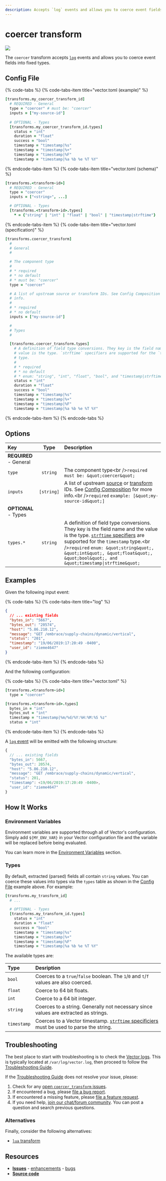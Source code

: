 ```yaml
---
description: Accepts `log` events and allows you to coerce event fields into fixed types.
---
```


<!--
     THIS FILE IS AUTOOGENERATED!

     To make changes please edit the template located at:

     scripts/generate/templates/docs/usage/configuration/transforms/coercer.md.erb
-->

# coercer transform

![][images.coercer_transform]


The `coercer` transform accepts [`log`][docs.log_event] events and allows you to coerce event fields into fixed types.

## Config File

{% code-tabs %}
{% code-tabs-item title="vector.toml (example)" %}
```coffeescript
[transforms.my_coercer_transform_id]
  # REQUIRED - General
  type = "coercer" # must be: "coercer"
  inputs = ["my-source-id"]
  
  # OPTIONAL - Types
  [transforms.my_coercer_transform_id.types]
    status = "int"
    duration = "float"
    success = "bool"
    timestamp = "timestamp|%s"
    timestamp = "timestamp|%+"
    timestamp = "timestamp|%F"
    timestamp = "timestamp|%a %b %e %T %Y"
```
{% endcode-tabs-item %}
{% code-tabs-item title="vector.toml (schema)" %}
```coffeescript
[transforms.<transform-id>]
  # REQUIRED - General
  type = "coercer"
  inputs = ["<string>", ...]

  # OPTIONAL - Types
  [transforms.<transform-id>.types]
    * = {"string" | "int" | "float" | "bool" | "timestamp|strftime"}
```
{% endcode-tabs-item %}
{% code-tabs-item title="vector.toml (specification)" %}
```coffeescript
[transforms.coercer_transform]
  #
  # General
  #

  # The component type
  # 
  # * required
  # * no default
  # * must be: "coercer"
  type = "coercer"

  # A list of upstream source or transform IDs. See Config Composition for more
  # info.
  # 
  # * required
  # * no default
  inputs = ["my-source-id"]

  #
  # Types
  #

  [transforms.coercer_transform.types]
    # A definition of field type conversions. They key is the field name and the
    # value is the type. `strftime` specifiers are supported for the `timestamp`
    # type.
    # 
    # * required
    # * no default
    # * enum: "string", "int", "float", "bool", and "timestamp|strftime"
    status = "int"
    duration = "float"
    success = "bool"
    timestamp = "timestamp|%s"
    timestamp = "timestamp|%+"
    timestamp = "timestamp|%F"
    timestamp = "timestamp|%a %b %e %T %Y"
```
{% endcode-tabs-item %}
{% endcode-tabs %}

## Options

| Key  | Type  | Description |
|:-----|:-----:|:------------|
| **REQUIRED** - General | | |
| `type` | `string` | The component type&lt;br /&gt;`required` `must be: &quot;coercer&quot;` |
| `inputs` | `[string]` | A list of upstream [source][docs.sources] or [transform][docs.transforms] IDs. See [Config Composition][docs.config_composition] for more info.&lt;br /&gt;`required` `example: [&quot;my-source-id&quot;]` |
| **OPTIONAL** - Types | | |
| `types.*` | `string` | A definition of field type conversions. They key is the field name and the value is the type. [`strftime` specifiers][url.strftime_specifiers] are supported for the `timestamp` type.&lt;br /&gt;`required` `enum: &quot;string&quot;, &quot;int&quot;, &quot;float&quot;, &quot;bool&quot;, and &quot;timestamp\|strftime&quot;` |

## Examples

Given the following input event:

{% code-tabs %}
{% code-tabs-item title="log" %}
```json
{
  // ... existing fields
  "bytes_in": "5667",
  "bytes_out": "20574",
  "host": "5.86.210.12",
  "message": "GET /embrace/supply-chains/dynamic/vertical",
  "status": "201",
  "timestamp": "19/06/2019:17:20:49 -0400",
  "user_id": "zieme4647"
}
```
{% endcode-tabs-item %}
{% endcode-tabs %}

And the following configuration:

{% code-tabs %}
{% code-tabs-item title="vector.toml" %}
```coffeescript
[transforms.<transform-id>]
  type = "coercer"

[transforms.<transform-id>.types]
  bytes_in = "int"
  bytes_out = "int"
  timestamp = "timestamp|%m/%d/%Y:%H:%M:%S %z"
  status = "int"
```
{% endcode-tabs-item %}
{% endcode-tabs %}

A [`log` event][docs.log_event] will be emitted with the following structure:

```javascript
{
  // ... existing fields
  "bytes_in": 5667,
  "bytes_out": 20574,
  "host": "5.86.210.12",
  "message": "GET /embrace/supply-chains/dynamic/vertical",
  "status": 201,
  "timestamp": <19/06/2019:17:20:49 -0400>,
  "user_id": "zieme4647"
}
```

## How It Works

### Environment Variables

Environment variables are supported through all of Vector's configuration.
Simply add `${MY_ENV_VAR}` in your Vector configuration file and the variable
will be replaced before being evaluated.

You can learn more in the [Environment Variables][docs.configuration.environment-variables]
section.

### Types

By default, extracted (parsed) fields all contain `string` values. You can
coerce these values into types via the `types` table as shown in the
[Config File](#config-file) example above. For example:

```coffeescript
[transforms.my_transform_id]
  # ...

  # OPTIONAL - Types
  [transforms.my_transform_id.types]
    status = "int"
    duration = "float"
    success = "bool"
    timestamp = "timestamp|%s"
    timestamp = "timestamp|%+"
    timestamp = "timestamp|%F"
    timestamp = "timestamp|%a %b %e %T %Y"
```

The available types are:

| Type        | Desription                                                                                                          |
|:------------|:--------------------------------------------------------------------------------------------------------------------|
| `bool`      | Coerces to a `true`/`false` boolean. The `1`/`0` and `t`/`f` values are also coerced.                               |
| `float`     | Coerce to 64 bit floats.                                                                                            |
| `int`       | Coerce to a 64 bit integer.                                                                                         |
| `string`    | Coerces to a string. Generally not necessary since values are extracted as strings.                                 |
| `timestamp` | Coerces to a Vector timestamp. [`strftime` specificiers][url.strftime_specifiers] must be used to parse the string. |

## Troubleshooting

The best place to start with troubleshooting is to check the
[Vector logs][docs.monitoring_logs]. This is typically located at
`/var/log/vector.log`, then proceed to follow the
[Troubleshooting Guide][docs.troubleshooting].

If the [Troubleshooting Guide][docs.troubleshooting] does not resolve your
issue, please:

1. Check for any [open `coercer_transform` issues][url.coercer_transform_issues].
2. If encountered a bug, please [file a bug report][url.new_coercer_transform_bug].
3. If encountered a missing feature, please [file a feature request][url.new_coercer_transform_enhancement].
4. If you need help, [join our chat/forum community][url.vector_chat]. You can post a question and search previous questions.


### Alternatives

Finally, consider the following alternatives:

* [`lua` transform][docs.lua_transform]

## Resources

* [**Issues**][url.coercer_transform_issues] - [enhancements][url.coercer_transform_enhancements] - [bugs][url.coercer_transform_bugs]
* [**Source code**][url.coercer_transform_source]


[docs.config_composition]: ../../../usage/configuration/README.md#composition
[docs.configuration.environment-variables]: ../../../usage/configuration#environment-variables
[docs.log_event]: ../../../about/data-model/log.md
[docs.lua_transform]: ../../../usage/configuration/transforms/lua.md
[docs.monitoring_logs]: ../../../usage/administration/monitoring.md#logs
[docs.sources]: ../../../usage/configuration/sources
[docs.transforms]: ../../../usage/configuration/transforms
[docs.troubleshooting]: ../../../usage/guides/troubleshooting.md
[images.coercer_transform]: ../../../assets/coercer-transform.svg
[url.coercer_transform_bugs]: https://github.com/timberio/vector/issues?q=is%3Aopen+is%3Aissue+label%3A%22Transform%3A+coercer%22+label%3A%22Type%3A+Bug%22
[url.coercer_transform_enhancements]: https://github.com/timberio/vector/issues?q=is%3Aopen+is%3Aissue+label%3A%22Transform%3A+coercer%22+label%3A%22Type%3A+Enhancement%22
[url.coercer_transform_issues]: https://github.com/timberio/vector/issues?q=is%3Aopen+is%3Aissue+label%3A%22Transform%3A+coercer%22
[url.coercer_transform_source]: https://github.com/timberio/vector/tree/master/src/transforms/coercer.rs
[url.new_coercer_transform_bug]: https://github.com/timberio/vector/issues/new?labels=Transform%3A+coercer&labels=Type%3A+Bug
[url.new_coercer_transform_enhancement]: https://github.com/timberio/vector/issues/new?labels=Transform%3A+coercer&labels=Type%3A+Enhancement
[url.strftime_specifiers]: https://docs.rs/chrono/0.3.1/chrono/format/strftime/index.html
[url.vector_chat]: https://chat.vector.dev
